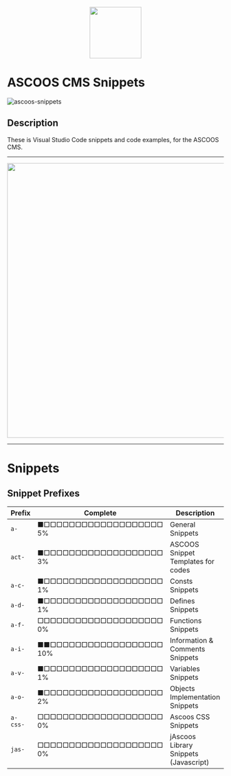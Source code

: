 <p align="center"><img src="https://dl.ascoos.com/images/ascoos.png" height=120 /></p>

# ASCOOS CMS Snippets

![ascoos-snippets](https://dl.ascoos.com/vscode/images/vsix.gif)

## Description

These is Visual Studio Code snippets and code examples, for the ASCOOS CMS.

***

<p align="center"><img src="https://dl.ascoos.com/vscode/images/vsix.gif" width=640 /></p>

***
# Snippets

## Snippet Prefixes
| Prefix   | Complete                     | Description 
| -------- | ---------------------------- | -------------------------
| `a-`     | ■□□□□□□□□□□□□□□□□□□□ 5%      | General Snippets
| `act-`   | ■□□□□□□□□□□□□□□□□□□□ 3%      | ASCOOS Snippet Templates for codes
| `a-c-`   | ■□□□□□□□□□□□□□□□□□□□ 1%      | Consts Snippets
| `a-d-`   | ■□□□□□□□□□□□□□□□□□□□ 1%      | Defines Snippets
| `a-f-`   | □□□□□□□□□□□□□□□□□□□□ 0%      | Functions Snippets
| `a-i-`   | ■■□□□□□□□□□□□□□□□□□□ 10%     | Information & Comments Snippets
| `a-v-`   | ■□□□□□□□□□□□□□□□□□□□ 1%      | Variables Snippets
| `a-o-`   | ■□□□□□□□□□□□□□□□□□□□ 2%      | Objects Implementation Snippets
| `a-css-` | □□□□□□□□□□□□□□□□□□□□ 0%      | Ascoos CSS Snippets
| `jas-`   | □□□□□□□□□□□□□□□□□□□□ 0%      | jAscoos Library Snippets (Javascript)
